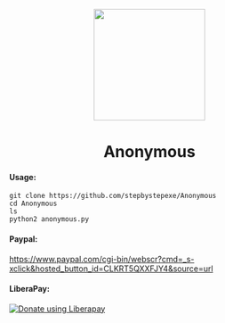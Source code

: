 <p align="center">
  <img src="https://github.com/stepbystepexe/Anonymous/blob/master/Logo.png" width="200"/>
</a></p>
<h1 align="center">Anonymous</h1>

#### Usage:
```
git clone https://github.com/stepbystepexe/Anonymous
cd Anonymous
ls
python2 anonymous.py
```
#### Paypal:
https://www.paypal.com/cgi-bin/webscr?cmd=_s-xclick&hosted_button_id=CLKRT5QXXFJY4&source=url
#### LiberaPay:
<noscript><a href="https://liberapay.com/stepbystepexe/donate"><img alt="Donate using Liberapay" src="https://liberapay.com/assets/widgets/donate.svg"></a></noscript>
